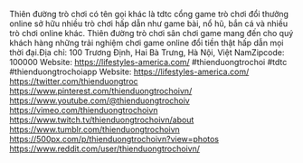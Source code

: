 Thiên đường trò chơi có tên gọi khác là tdtc cổng game trò chơi đổi thưởng online sở hữu nhiều trò chơi hấp dẫn như game bài, nổ hũ, bắn cá và nhiều trò chơi online khác. Thiên đường trò chơi sân chơi game mang đến cho quý khách hàng những trải nghiệm chơi game online đổi tiền thật hấp dẫn mọi thời đại.Địa chỉ: 100 Trương Định, Hai Bà Trưng, Hà Nội, Việt NamZipcode: 100000
Website:
https://lifestyles-america.com/
#thienduongtrochoi #tdtc #thienduongtrochoiapp
Website:
https://lifestyles-america.com/
https://twitter.com/thienduongtroc
https://www.pinterest.com/thienduongtrochoivn/
https://www.youtube.com/@thienduongtrochoiv
https://vimeo.com/thienduongtrochoivn
https://www.twitch.tv/thienduongtrochoivn/about
https://www.tumblr.com/thienduongtrochoivn
https://500px.com/p/thienduongtrochoivn?view=photos
https://www.reddit.com/user/thienduongtrochoivn/